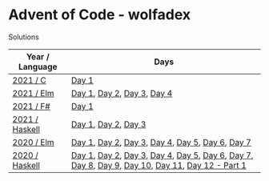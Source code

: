 # Advent of Code - wolfadex

Solutions

| Year / Language                       | Days                                                                                                                                                                                                                                                                                                                                                                                                                                                                                                                                           |
| ------------------------------------- | ---------------------------------------------------------------------------------------------------------------------------------------------------------------------------------------------------------------------------------------------------------------------------------------------------------------------------------------------------------------------------------------------------------------------------------------------------------------------------------------------------------------------------------------------- |
| [2021 / C](./2021/lang-c)             | [Day 1](./2021/lang-c/day01.c)                                                                                                                                                                                                                                                                                                                                                                                                                                                                                                                 |
| [2021 / Elm](./2021/lang-elm)         | [Day 1](./2021/lang-elm/src/Day01.elm), [Day 2](./2021/lang-elm/src/Day02.elm), [Day 3](./2021/lang-elm/src/Day03.elm), [Day 4](./2021/lang-elm/src/Day04.elm)                                                                                                                                                                                                                                                                                                                                                                                 |
| [2021 / F#](./2021/lang-fsharp)       | [Day 1](./2021/lang-fsharp/day01/Program.fs)                                                                                                                                                                                                                                                                                                                                                                                                                                                                                                   |
| [2021 / Haskell](./2021/lang-haskell) | [Day 1](./2021/lang-haskell/app/Day01.hs), [Day 2](./2021/lang-haskell/app/Day02.hs), [Day 3](./2021/lang-haskell/app/Day03.hs)                                                                                                                                                                                                                                                                                                                                                                                                                |
| [2020 / Elm](./2020/lang-elm)         | [Day 1](./2020/lang-elm/src/Day01.elm), [Day 2](./2020/lang-elm/src/Day02.elm), [Day 3](./2020/lang-elm/src/Day03.elm), [Day 4](./2020/lang-elm/src/Day04.elm), [Day 5](./2020/lang-elm/src/Day05.elm), [Day 6](./2020/lang-elm/src/Day06.elm), [Day 7](./2020/lang-elm/src/Day07.elm)                                                                                                                                                                                                                                                         |
| [2020 / Haskell](./2020/lang-haskell) | [Day 1](./2020/lang-haskell/src/Day01.hs), [Day 2](./2020/lang-haskell/src/Day02.hs), [Day 3](./2020/lang-haskell/src/Day03.hs), [Day 4](./2020/lang-haskell/src/Day04.hs), [Day 5](./2020/lang-haskell/src/Day05.hs), [Day 6](./2020/lang-haskell/src/Day06.hs), [Day 7](./2020/lang-haskell/src/Day07.hs), [Day 8](./2020/lang-haskell/src/Day08.hs), [Day 9](./2020/lang-haskell/src/Day09.hs), [Day 10](./2020/lang-haskell/src/Day10.hs), [Day 11](./2020/lang-haskell/src/Day11.hs), [Day 12 - Part 1](./2020/lang-haskell/src/Day12.hs) |
